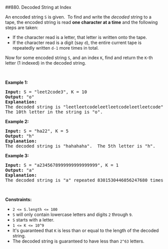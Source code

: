 ##880. Decoded String at Index
<p>An encoded string <code>S</code> is given.&nbsp; To find and write the <em>decoded</em> string to a tape, the encoded string is read <strong>one character at a time</strong>&nbsp;and the following steps are taken:</p>

<ul>
	<li>If the character read is a letter, that letter is written onto the tape.</li>
	<li>If the character read is a digit (say <code>d</code>), the entire current tape is repeatedly written&nbsp;<code>d-1</code>&nbsp;more times in total.</li>
</ul>

<p>Now for some encoded string <code>S</code>, and an index <code>K</code>, find and return the <code>K</code>-th letter (1 indexed) in the decoded string.</p>

<p>&nbsp;</p>

<div>
<p><strong>Example 1:</strong></p>

<pre>
<strong>Input: </strong>S = <span id="example-input-1-1">&quot;leet2code3&quot;</span>, K = <span id="example-input-1-2">10</span>
<strong>Output: </strong><span id="example-output-1">&quot;o&quot;</span>
<strong>Explanation: </strong>
The decoded string is &quot;leetleetcodeleetleetcodeleetleetcode&quot;.
The 10th letter in the string is &quot;o&quot;.
</pre>

<div>
<p><strong>Example 2:</strong></p>

<pre>
<strong>Input: </strong>S = <span id="example-input-2-1">&quot;ha22&quot;</span>, K = <span id="example-input-2-2">5</span>
<strong>Output: </strong><span id="example-output-2">&quot;h&quot;</span>
<strong>Explanation: </strong>
The decoded string is &quot;hahahaha&quot;.  The 5th letter is &quot;h&quot;.
</pre>

<div>
<p><strong>Example 3:</strong></p>

<pre>
<strong>Input: </strong>S = <span id="example-input-3-1">&quot;a2345678999999999999999&quot;</span>, K = <span id="example-input-3-2">1</span>
<strong>Output: </strong><span id="example-output-3">&quot;a&quot;</span>
<strong>Explanation: </strong>
The decoded string is &quot;a&quot; repeated 8301530446056247680 times.  The 1st letter is &quot;a&quot;.
</pre>
</div>
</div>
</div>

<p>&nbsp;</p>
<p><strong>Constraints:</strong></p>

<ul>
	<li><code>2 &lt;= S.length &lt;= 100</code></li>
	<li><code>S</code>&nbsp;will only contain lowercase letters and digits <code>2</code> through <code>9</code>.</li>
	<li><code>S</code>&nbsp;starts with a letter.</li>
	<li><code>1 &lt;= K &lt;= 10^9</code></li>
	<li>It&#39;s guaranteed that <code>K</code>&nbsp;is less than or equal to the length of the decoded string.</li>
	<li>The decoded string is guaranteed to have less than <code>2^63</code> letters.</li>
</ul>
